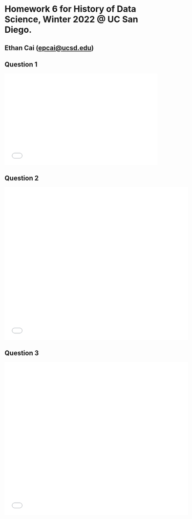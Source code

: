 # Homework 6 for History of Data Science, Winter 2022 @ UC San Diego.
## Ethan Cai (epcai@ucsd.edu)

## Question 1
<iframe src='snow_map.html' width=500 height=300 frameBorder=0></iframe>

## Question 2
<iframe src='plotly-galton_fig.html' width=600 height=500 frameBorder=0></iframe>

## Question 3
<iframe src='plotly-france_fig.html' width=600 height=500 frameBorder=0></iframe>
